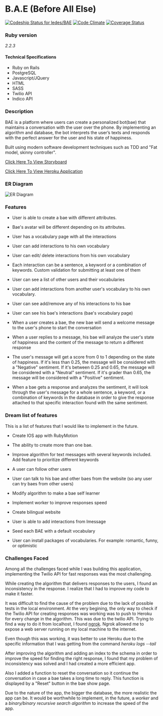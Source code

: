# B.A.E (Before All Else)
[ ![Codeship Status for ledes/BAE](https://codeship.com/projects/66a1d520-42b3-0133-a1f9-1eb5f82d52fc/status?branch=master)](https://codeship.com/projects/103829)
[![Code Climate](https://codeclimate.com/github/ledes/BAE/badges/gpa.svg)](https://codeclimate.com/github/ledes/BAE)
[![Coverage Status](https://coveralls.io/repos/ledes/BAE/badge.svg?branch=master&service=github)](https://coveralls.io/github/ledes/BAE?branch=master)


### Ruby version

*2.2.3*

#### Technical Specifications

  - Ruby on Rails
  - PostgreSQL
  - Javascript/JQuery
  - HTML
  - SASS
  - Twilio API
  - Indico API

###  Description

BAE is a platform where users can create a personalized bot(bae) that maintains a conversation with the user over the phone. By implementing an algorithm and database, the bot interprets the user’s texts and responds with the perfect answer for the user and his state of happiness.

Built using modern software development techniques such as TDD and "Fat model, skinny controller".

[Click Here To View Storyboard](https://trello.com/b/nSJUDmf7/bae)

[Click Here To View Heroku Application](https://protected-sands-5404.herokuapp.com/)

###  ER Diagram

![ER Diagram](http://i.imgur.com/Jk84Cfd.png)

### Features

* User is able to create a bae with different attributes.

* Bae's avatar will be different depending on its attributes.

* User has a vocabulary page with all the interactions

* User can add interactions to his own vocabulary

* User can edit/ delete interactions from his own vocabulary

* Each interaction can be a sentence, a keyword or a combination of keywords. Custom validation for submitting at least one of them

* User can see a list of other users and their vocabularies

* User can add interactions from another user's vocabulary to his own vocabulary.

* User can see add/remove any of his interactions to his bae

* User can see his bae's interactions (bae's vocabulary page)

* When a user creates a bae, the new bae will send a welcome message to the user's phone to start the conversation

* When a user replies to a message, his bae will analyze the user's state of happiness and the content of the message to return a different response

* The user's message will get a score from 0 to 1 depending on the state of happiness.
  If it's less than 0.25, the message will be considered with a "Negative" sentiment.
  If it's between 0.25 and 0.65, the message will be considered with a "Neutral" sentiment.
  If it's grader than 0.65, the message will be considered with a "Positive" sentiment.

* When a bae gets a response and analyzes the sentiment, it will look through the user's message for a whole sentence, a keyword, or a combination of keywords in the database in order to give the response attached to that specific interaction found with the same sentiment.

### Dream list of features

This is a list of features that I would like to implement in the future.

* Create IOS app with RubyMotion

* The ability to create more than one bae.

* Improve algorithm for text messages with several keywords included.
  Add feature to prioritize different keywords

* A user can follow other users

* User can talk to his bae and other baes from the website (so any user can try baes from other users)

* Modify algorithm to make a bae self learner

* Implement worker to improve responses speed

* Create bilingual website

* User is able to add interactions from Imessage

* Seed each BAE with a default vocabulary

* User can install packages of vocabularies. For example: romantic, funny, or optimistic


###  Challenges Faced

Among all the challenges faced while I was building this application,
implementing the Twilio API for fast responses was the most challenging.

While creating the algorithm that delivers responses to the users, I found an inconsistency in the response. I realize that I had to improve my code to make it faster.

It was difficult to find the cause of the problem due to the lack of possible tests in the local environment. At the very begining, the only way to check if the Twilio API for creating responses was working was to push to Heroku for every change in the algorithm. This was due to the twilio API.
Trying to find a way to do it from localhost, I found [ngrok](https://ngrok.com/). Ngrok allowed me to expose a web server running on my local machine to the internet.

Even though this was working, it was better to use Heroku due to the specific information
that I was getting from the command *heroku logs --tail*

After improving the algorithm and adding an index to the schema in order to improve the speed for finding the right response, I found that my problem of inconsistency was solved and I had created a more efficient app.

Also I added a function to reset the conversation so it  continue the conversation in  case a bae takes a long time to reply. This function is displayed by
a "Reset" button in the bae show page.

Due to the nature of the app, the bigger the database, the more realistic the app can be. It would be worthwhile to implement, in the future, a *worker* and a *binary/binary recursive search algorithm* to increase the speed of the app.
